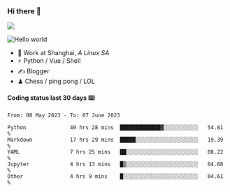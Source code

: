 ### Hi there 👋
![](https://komarev.com/ghpvc/?username=Xuhandsome)


<img src="https://github-readme-stats.vercel.app/api?username=XuHandsome&show_icons=true&theme=merko" alt="Hello world">

<br/>

- 🍻  Work at Shanghai, _A Linux SA_
- ⚡  Python / Vue / Shell
- ✍️  Blogger
- ♟  Chess / ping pong / LOL

#### Coding status last 30 days ⌨️

<!--START_SECTION:waka-->

```text
From: 08 May 2023 - To: 07 June 2023

Python              49 hrs 28 mins  █████████████▓░░░░░░░░░░░   54.81 %
Markdown            17 hrs 29 mins  █████░░░░░░░░░░░░░░░░░░░░   19.39 %
YAML                7 hrs 25 mins   ██░░░░░░░░░░░░░░░░░░░░░░░   08.22 %
Jupyter             4 hrs 13 mins   █▒░░░░░░░░░░░░░░░░░░░░░░░   04.68 %
Other               4 hrs 9 mins    █░░░░░░░░░░░░░░░░░░░░░░░░   04.61 %
```

<!--END_SECTION:waka-->
